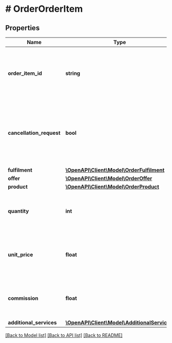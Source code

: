 # # OrderOrderItem

## Properties

Name | Type | Description | Notes
------------ | ------------- | ------------- | -------------
**order_item_id** | **string** | The id for the order item (1 order can have multiple order items). | [optional]
**cancellation_request** | **bool** | Indicates whether the order was cancelled on request of the customer before the retailer has shipped it. | [optional]
**fulfilment** | [**\OpenAPI\Client\Model\OrderFulfilment**](OrderFulfilment.md) |  | [optional]
**offer** | [**\OpenAPI\Client\Model\OrderOffer**](OrderOffer.md) |  | [optional]
**product** | [**\OpenAPI\Client\Model\OrderProduct**](OrderProduct.md) |  | [optional]
**quantity** | **int** | Amount of ordered products for this order item id. | [optional]
**unit_price** | **float** | The selling price to the customer of a single unit including VAT. | [optional]
**commission** | **float** | The commission for all quantities of this order item. | [optional]
**additional_services** | [**\OpenAPI\Client\Model\AdditionalService[]**](AdditionalService.md) |  | [optional]

[[Back to Model list]](../../README.md#models) [[Back to API list]](../../README.md#endpoints) [[Back to README]](../../README.md)

